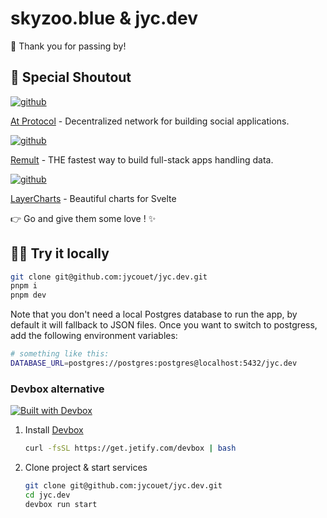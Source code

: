 # skyzoo.blue & jyc.dev

👋 Thank you for passing by!

## 📣 Special Shoutout

<a href="https://github.com/bluesky-social/atproto">
	<img alt="github" src="https://img.shields.io/github/stars/bluesky-social/atproto?logo=github&label=atproto&color=#4ACC31" />
</a>

[At Protocol](https://atproto.com) - Decentralized network for building social applications.

<a href="https://github.com/remult/remult">
	<img alt="github" src="https://img.shields.io/github/stars/remult/remult?logo=github&label=remult&color=#4ACC31" />
</a>

[Remult](https://remult.dev/) - THE fastest way to build full-stack apps handling data.

<a href="https://github.com/techniq/layerchart">
	<img alt="github" src="https://img.shields.io/github/stars/techniq/layerchart?logo=github&label=layerchart&color=#4ACC31" />
</a>

[LayerCharts](https://layerchart.com/) - Beautiful charts for Svelte

👉 Go and give them some love ! ✨

## 🧑‍💻 Try it locally

```bash
git clone git@github.com:jycouet/jyc.dev.git
pnpm i
pnpm dev
```

Note that you don't need a local Postgres database to run the app, by default it will fallback to
JSON files. Once you want to switch to postgress, add the following environment variables:

```bash
# something like this:
DATABASE_URL=postgres://postgres:postgres@localhost:5432/jyc.dev
```

### Devbox alternative

[![Built with Devbox](https://www.jetify.com/img/devbox/shield_galaxy.svg)](https://www.jetify.com/devbox/docs/contributor-quickstart/)

1. Install [Devbox](https://github.com/jetpack-io/devbox)
   ```bash
   curl -fsSL https://get.jetify.com/devbox | bash
   ```
1. Clone project & start services
   ```bash
   git clone git@github.com:jycouet/jyc.dev.git
   cd jyc.dev
   devbox run start
   ```

